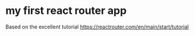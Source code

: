 # my first react router app
Based on the excellent tutorial https://reactrouter.com/en/main/start/tutorial

